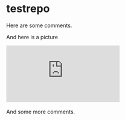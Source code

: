 # testrepo

Here are some comments.


And here is a picture


![some tag](https://github.com/GkAntonius/testrepo/blob/master/doc/gandhi.pdf "Gandhi")


And some more comments.

